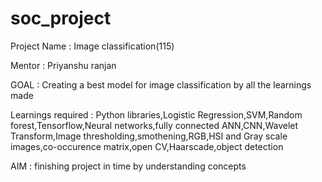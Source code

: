 # soc_project
Project Name : Image classification(115)

Mentor : Priyanshu ranjan

GOAL : Creating a best model for image classification by all the learnings made

Learnings required : Python libraries,Logistic Regression,SVM,Random forest,Tensorflow,Neural networks,fully connected ANN,CNN,Wavelet Transform,Image thresholding,smothening,RGB,HSI and Gray scale images,co-occurence matrix,open CV,Haarscade,object detection 

AIM : finishing project in time by understanding concepts
